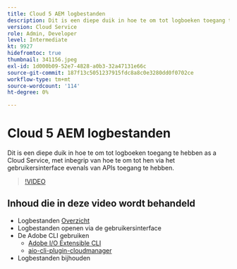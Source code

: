 ```yaml
---
title: Cloud 5 AEM logbestanden
description: Dit is een diepe duik in hoe te om tot logboeken toegang te hebben as a Cloud Service, met inbegrip van hoe te om tot hen via het gebruikersinterface evenals van APIs toegang te hebben.
version: Cloud Service
role: Admin, Developer
level: Intermediate
kt: 9927
hidefromtoc: true
thumbnail: 341156.jpeg
exl-id: 1d000b09-52e7-4828-a0b3-32a47131e66c
source-git-commit: 187f13c5051237915fdc8a8c0e3280dd0f0702ce
workflow-type: tm+mt
source-wordcount: '114'
ht-degree: 0%

---
```


# Cloud 5 AEM logbestanden

Dit is een diepe duik in hoe te om tot logboeken toegang te hebben as a Cloud Service, met inbegrip van hoe te om tot hen via het gebruikersinterface evenals van APIs toegang te hebben.

>[!VIDEO](https://video.tv.adobe.com/v/341156/?quality=12&learn=on)

## Inhoud die in deze video wordt behandeld

+ Logbestanden [Overzicht](https://experienceleague.adobe.com/docs/experience-manager-learn/cloud-service/debugging/debugging-aem-as-a-cloud-service/logs.html)
+ Logbestanden openen via de gebruikersinterface
+ De Adobe CLI gebruiken
   + [Adobe I/O Extensible CLI](https://github.com/adobe/aio-cli)
   + [aio-cli-plugin-cloudmanager](https://github.com/adobe/aio-cli-plugin-cloudmanager/blob/main/README.md)
+ Logbestanden bijhouden